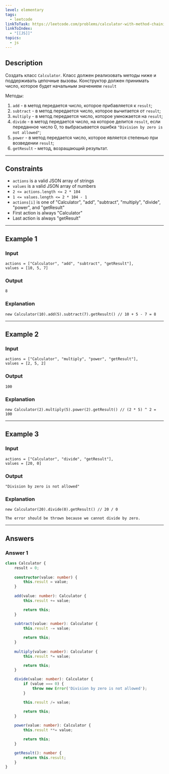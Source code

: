 ```yaml
---
level: elementary
tags:
  - leetcode
linkToTask: https://leetcode.com/problems/calculator-with-method-chaining/description/?envType=study-plan-v2&envId=30-days-of-javascript
linkToIndex:
  - "[[JS]]"
topics:
  - js
---
```

## Description

Создать класс `Calculator`. Класс должен реализовать методы ниже и поддерживать цепочные вызовы. Конструктор должен принимать число, которое будет начальным значением `result`

Методы:
1. `add` - в метод передается число, которое прибавляется к `result`;
2. `subtract` - в метод передается число, которое вычитается от `result`;
3. `multiply` - в метод передается число, которое умножается на `result`;
4. `divide` - в метод передается число, на которое делится `result`, если переданное число 0, то выбрасывается ошибка  `"Division by zero is not allowed"`;
5. `power` - в метод передается число, которое является степенью при возведении `result`;
6. `getResult` - метод, возращающий результат.

---
## Constraints

- `actions` is a valid JSON array of strings
- `values` is a valid JSON array of numbers
- `2 <= actions.length <= 2 * 104`
- `1 <= values.length <= 2 * 104 - 1`
- `actions[i]` is one of "Calculator", "add", "subtract", "multiply", "divide", "power", and "getResult"
- First action is always "Calculator"
- Last action is always "getResult"

---
## Example 1

### Input

```
actions = ["Calculator", "add", "subtract", "getResult"], 
values = [10, 5, 7]
```
### Output

```
8
```
### Explanation

```
new Calculator(10).add(5).subtract(7).getResult() // 10 + 5 - 7 = 8
```

---
## Example 2

### Input

```
actions = ["Calculator", "multiply", "power", "getResult"], 
values = [2, 5, 2]
```
### Output

```
100
```
### Explanation

```
new Calculator(2).multiply(5).power(2).getResult() // (2 * 5) ^ 2 = 100
```

---
## Example 3

### Input

```
actions = ["Calculator", "divide", "getResult"], 
values = [20, 0]
```
### Output

```
"Division by zero is not allowed"
```
### Explanation

```
new Calculator(20).divide(0).getResult() // 20 / 0 

The error should be thrown because we cannot divide by zero.
```

---
## Answers

### Answer 1

```typescript
class Calculator {
    result = 0;
    
	constructor(value: number) {
		this.result = value;
    }
    
	add(value: number): Calculator {
		this.result += value;

        return this;
	}
    
	subtract(value: number): Calculator {
		this.result -= value;

        return this;
	}
    
	multiply(value: number): Calculator {
		this.result *= value;

        return this;
	}

	divide(value: number): Calculator {
        if (value === 0) {
            throw new Error('Division by zero is not allowed');
        }

		this.result /= value;

        return this;
	}
    
	power(value: number): Calculator {
		this.result **= value;

        return this;
	}

	getResult(): number {
		return this.result;
	}
}
```